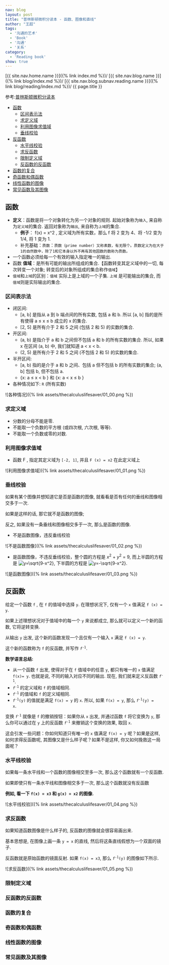 ```yaml
---
nav: blog
layout: post
title: "普林斯顿微积分读本 - 函数、图像和直线"
author: "王超"
tags:
  - '沟通的艺术'
  - 'Book'
  - '沟通'
  - '关系'
category:
  - 'Reading book'
show: true
---
```


[{{ site.nav.home.name }}]({% link index.md %})/
[{{ site.nav.blog.name }}]({% link blog/index.md %})/
[{{ site.nav.blog.subnav.reading.name }}]({% link blog/reading/index.md %})/
{{ page.title }}

参考:[普林斯顿微积分读本](https://book.douban.com/subject/26899701/)

- [函数](#函数)
  - [区间表示法](#区间表示法)
  - [求定义域](#求定义域)
  - [利用图像求值域](#利用图像求值域)
  - [垂线校验](#垂线校验)
- [反函数](#反函数)
  - [水平线校验](#水平线校验)
  - [求反函数](#求反函数)
  - [限制定义域](#限制定义域)
  - [反函数的反函数](#反函数的反函数)
- [函数的复合](#函数的复合)
- [奇函数和偶函数](#奇函数和偶函数)
- [线性函数的图像](#线性函数的图像)
- [常见函数及其图像](#常见函数及其图像)


<span id="函数"></span>

## 函数

- **定义**：函数是将一个对象转化为另一个对象的规则. 起始对象称为`输入`, 来自称为`定义域`的集合. 返回对象称为`输出`, 来自称为`上域`的集合.
  - **例子**： f(x) = x^2 , 定义域为所有实数，那么 f 将 2 变为 4、将 -1/2 变为 1/4, 将 1 变为 1.
  - 补充基础：`质数`：`质数（prime number）又称素数，有无限个。质数定义为在大于1的自然数中，除了1和它本身以外不再有其他因数的数称为质数。`
- 一个函数必须给每一个有效的输入指定唯一的输出.
- 函数 **值域**：是所有可能的输出所组成的集合.【函数转变其定义域中的一切, 每次转变一个对象; 转变后的对象所组成的集合称作`值域`】
- `值域`和`上域`的区别：`值域` 实际上是上域的一个子集. `上域` 是可能输出的集合, 而`值域`则是实际输出的集合.

<span id="区间表示法"></span>

### 区间表示法

- 闭区间:
    - [a, b] 是指从 a 到 b 端点间的所有实数, 包括 a 和 b. 所以 [a, b] 指的是所有使得 a ≤ x ≤ b 成立的 x 的集合.
    - [2, 5] 是所有介于 2 和 5 之间 (包括 2 和 5) 的实数的集合.
- 开区间:
    - (a, b) 是指介于 a 和 b 之间但不包括 a 和 b 的所有实数的集合. 所以, 如果 x 在区间 (a, b) 中, 我们就知道 a < x < b.
    - (2, 5) 是所有介于 2 和 5 之间 (不包括 2 和 5) 的实数的集合.
- 半开区间:
    - [a, b) 指的是介于 a 和 b 之间、包括 a 但不包括 b 的所有实数的集合; (a, b] 包括 b, 但不包括 a.
    - {x: a ≤ x < b } 和 {x: a < x ≤ b }
- 各种情况如下: `R` (所有实数)

![各种情况]({% link assets/thecalculuslifesaver/01_00.png %})

<span id="求定义域"></span>

### 求定义域

- 分数的分母不能是零.
- 不能取一个负数的平方根 (或四次根, 六次根, 等等).
- 不能取一个负数或零的对数.


<span id="利用图像求值域"></span>

### 利用图像求值域

- 函数 F , 指定其定义域为 `[-2, 1]`, 并且 `F (x) = x2` 在此定义域上

![利用图像求值域]({% link assets/thecalculuslifesaver/01_01.png %})

<span id="垂线校验"></span>

### 垂线校验

如果有某个图像并想知道它是否是函数的图像, 就看看是否有任何的垂线和图像相交多于一次.

如果是这样的话, 那它就不是函数的图像;

反之, 如果没有一条垂线和图像相交多于一次, 那么是函数的图像.

- 不是函数图像，违反垂线校验

![不是函数图像]({% link assets/thecalculuslifesaver/01_02.png %})

- 是函数图像，不违反垂线校验，整个圆的方程是 <em>x</em><sup>2</sup> + <em>y</em><sup>2</sup> = 9, 而上半圆的方程是 <img src="http://private.codecogs.com/gif.latex?y=\sqrt{9-x^2}" alt="y=\sqrt{9-x^2}">, 下半圆的方程是 <img src="http://private.codecogs.com/gif.latex?y=-\sqrt{9-x^2}" alt="y=-\sqrt{9-x^2}">. 

![是函数图像]({% link assets/thecalculuslifesaver/01_03.png %})


<span id="反函数"></span>

## 反函数

给定一个函数 `f` , 在 `f` 的值域中选择 `y`. 在理想状况下, 仅有一个 `x` 值满足 `f (x) = y`.

如果上述理想状况对于值域中的每一个 `y` 来说都成立, 那么就可以定义一个新的函数, 它将逆转变换.

从输出 `y` 出发, 这个新的函数发现一个且仅有一个输入 `x` 满足 `f (x) = y`.

这个新的函数称为 `f` 的反函数, 并写作 <code><em>f</em><sup>-1</sup></code>.

**数学语言总结:**

* 从一个函数 `f` 出发, 使得对于在 `f` 值域中的任意 `y`, 都只有唯一的 `x` 值满足 `f(x)= y`. 也就是说, 不同的输入对应不同的输出. 现在, 我们就来定义反函数 <code><em>f</em><sup>-1</sup></code>.
* <code><em>f</em><sup>-1</sup></code> 的定义域和 `f` 的值域相同.
* <code><em>f</em><sup>-1</sup></code> 的值域和 `f` 的定义域相同.
* <code><em>f</em><sup>-1</sup>(y)</code> 的值就是满足 `f(x) = y` 的 `x`. 所以, 如果 `f(x) = y`, 那么 <code><em>f</em><sup>-1</sup>(y) = x</code>.

变换 <code><em>f</em><sup>-1</sup></code> 就像是 `f` 的撤销按钮：如果你从 `x` 出发, 并通过函数 `f` 将它变换为 `y`, 那么你可以通过在 `y` 上的反函数 <code><em>f</em><sup>-1</sup></code> 来撤销这个变换的效果, 取回 `x`.

这会引发一些问题：你如何知道只有唯一的 `x` 值满足 `f(x) = y` 呢？如果是这样, 如何求得反函数呢, 其图像又是什么样子呢？如果不是这样, 你又如何挽救这一局面呢？

<span id="水平线校验"></span>

### 水平线校验

如果每一条水平线和一个函数的图像相交至多一次, 那么这个函数就有一个反函数. 

如果即使只有一条水平线和图像相交多于一次, 那么这个函数就没有反函数

**例如, 看一下 `f(x) = x3` 和 `g(x) = x2` 的图像.**

![水平线校验]({% link assets/thecalculuslifesaver/01_04.png %})

<span id="求反函数"></span>

### 求反函数

如果知道函数图像是什么样子的, 反函数的图像就会很容易画出来. 

基本思想是, 在图像上画一条 `y = x` 的直线, 然后将这条直线假想为一个双面的镜子. 

反函数就是原始函数的镜面反射. 如果 `f(x) = x3`, 那么 <code><em>f</em><sup>-1</sup>(y)</code> 的图像如下所示.

![求反函数]({% link assets/thecalculuslifesaver/01_05.png %})

<span id="限制定义域"></span>

### 限制定义域

<span id="反函数的反函数"></span>

### 反函数的反函数


<span id="函数的复合"></span>

### 函数的复合

<span id="奇函数和偶函数"></span>

### 奇函数和偶函数

<span id="线性函数的图像"></span>

### 线性函数的图像

<span id="常见函数及其图像"></span>

### 常见函数及其图像
